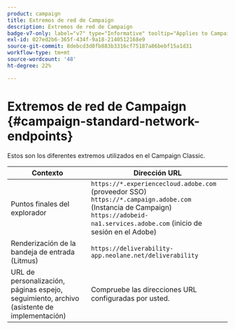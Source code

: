 ```yaml
---
product: campaign
title: Extremos de red de Campaign
description: Extremos de red de Campaign
badge-v7-only: label="v7" type="Informative" tooltip="Applies to Campaign Classic v7 only"
exl-id: 027ed2b6-365f-434f-9a18-2140512168e9
source-git-commit: 8debcd3d8fb883b3316cf75187a86bebf15a1d31
workflow-type: tm+mt
source-wordcount: '48'
ht-degree: 22%

---
```


# Extremos de red de Campaign {#campaign-standard-network-endpoints}



Estos son los diferentes extremos utilizados en el Campaign Classic.

| Contexto | Dirección URL |
|--- |--- |
| Puntos finales del explorador | `https://*.experiencecloud.adobe.com` (proveedor SSO)<br>`https://*.campaign.adobe.com` (Instancia de Campaign)<br>`https://adobeid-na1.services.adobe.com` (inicio de sesión en el Adobe) |
| Renderización de la bandeja de entrada (Litmus) | `https://deliverability-app.neolane.net/deliverability` |
| URL de personalización, páginas espejo, seguimiento, archivo (asistente de implementación) | Compruebe las direcciones URL configuradas por usted. |
